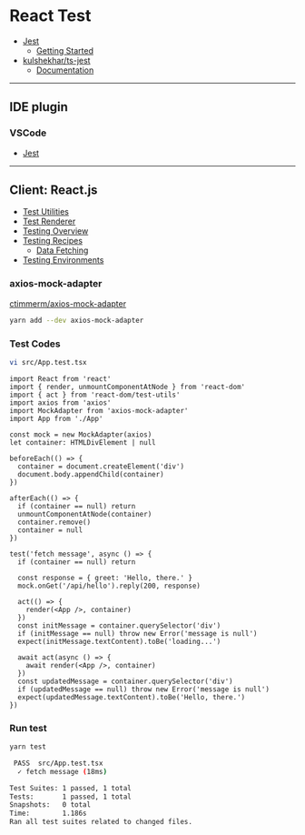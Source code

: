 # React Test

- [Jest](https://jestjs.io/)
  - [Getting Started](https://jestjs.io/docs/en/getting-started.html)
- [kulshekhar/ts-jest](https://github.com/kulshekhar/ts-jest)
  - [Documentation](https://kulshekhar.github.io/ts-jest/)

---

## IDE plugin

### VSCode

- [Jest](https://marketplace.visualstudio.com/items?itemName=Orta.vscode-jest)

---

## Client: React.js

- [Test Utilities](https://reactjs.org/docs/test-utils.html)
- [Test Renderer](https://reactjs.org/docs/test-renderer.html)
- [Testing Overview](https://reactjs.org/docs/testing.html)
- [Testing Recipes](https://reactjs.org/docs/testing-recipes.html)
  - [Data Fetching](https://reactjs.org/docs/testing-recipes.html#data-fetching)
- [Testing Environments](https://reactjs.org/docs/testing-environments.html)

### axios-mock-adapter

[ctimmerm/axios-mock-adapter](https://github.com/ctimmerm/axios-mock-adapter)

```bash
yarn add --dev axios-mock-adapter
```

### Test Codes

```bash
vi src/App.test.tsx
```

```tsx
import React from 'react'
import { render, unmountComponentAtNode } from 'react-dom'
import { act } from 'react-dom/test-utils'
import axios from 'axios'
import MockAdapter from 'axios-mock-adapter'
import App from './App'

const mock = new MockAdapter(axios)
let container: HTMLDivElement | null

beforeEach(() => {
  container = document.createElement('div')
  document.body.appendChild(container)
})

afterEach(() => {
  if (container == null) return
  unmountComponentAtNode(container)
  container.remove()
  container = null
})

test('fetch message', async () => {
  if (container == null) return

  const response = { greet: 'Hello, there.' }
  mock.onGet('/api/hello').reply(200, response)

  act(() => {
    render(<App />, container)
  })
  const initMessage = container.querySelector('div')
  if (initMessage == null) throw new Error('message is null')
  expect(initMessage.textContent).toBe('loading...')

  await act(async () => {
    await render(<App />, container)
  })
  const updatedMessage = container.querySelector('div')
  if (updatedMessage == null) throw new Error('message is null')
  expect(updatedMessage.textContent).toBe('Hello, there.')
})
```

### Run test

```bash
yarn test
```

```bash
 PASS  src/App.test.tsx
  ✓ fetch message (18ms)

Test Suites: 1 passed, 1 total
Tests:       1 passed, 1 total
Snapshots:   0 total
Time:        1.186s
Ran all test suites related to changed files.
```
